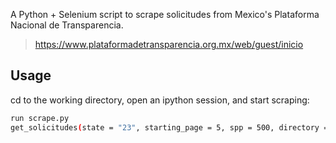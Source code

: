 A Python + Selenium script to scrape solicitudes from Mexico's Plataforma Nacional de Transparencia.

> https://www.plataformadetransparencia.org.mx/web/guest/inicio


## Usage

cd to the working directory, open an ipython session, and start scraping:
```bash
run scrape.py
get_solicitudes(state = "23", starting_page = 5, spp = 500, directory = "./raw/")
```
